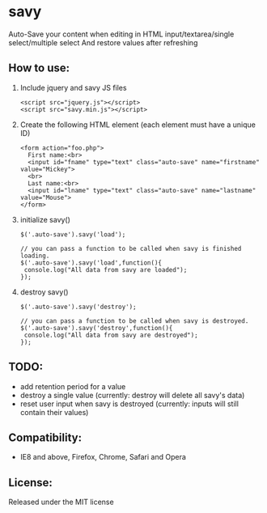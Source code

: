 # savy
Auto-Save your content when editing in HTML input/textarea/single select/multiple select And restore values after refreshing

How to use:
-------------------------

1. Include jquery and savy JS files

	```
	<script src="jquery.js"></script>
	<script src="savy.min.js"></script>
  	```

2. Create the following HTML element (each element must have a unique ID)

	```
    <form action="foo.php">
      First name:<br>
      <input id="fname" type="text" class="auto-save" name="firstname" value="Mickey">
      <br>
      Last name:<br>
      <input id="lname" type="text" class="auto-save" name="lastname" value="Mouse">
    </form>
	```

3. initialize savy()

	```
   $('.auto-save').savy('load');
   
   // you can pass a function to be called when savy is finished loading.
   $('.auto-save').savy('load',function(){
     console.log("All data from savy are loaded");
   });
	```

4. destroy savy()

	```
   $('.auto-save').savy('destroy');
   
   // you can pass a function to be called when savy is destroyed.
   $('.auto-save').savy('destroy',function(){
     console.log("All data from savy are destroyed");
   });
	```


TODO:
-------------------------
* add retention period for a value
* destroy a single value (currently: destroy will delete all savy's data)
* reset user input when savy is destroyed (currently: inputs will still contain their values)


Compatibility:
-------------------------

* IE8 and above, Firefox, Chrome, Safari and Opera


License:
-------------------------
Released under the MIT license

